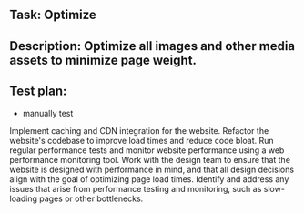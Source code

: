 ## Task: Optimize

## Description: Optimize all images and other media assets to minimize page weight.

## Test plan: 

* manually test

Implement caching and CDN integration for the website.
Refactor the website's codebase to improve load times and reduce code bloat.
Run regular performance tests and monitor website performance using a web performance monitoring tool.
Work with the design team to ensure that the website is designed with performance in mind, and that all design decisions align with the goal of optimizing page load times.
Identify and address any issues that arise from performance testing and monitoring, such as slow-loading pages or other bottlenecks.